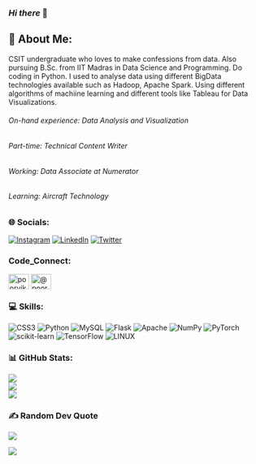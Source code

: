 ### *__Hi there__* 👋

## 💫 About Me:
CSIT undergraduate who loves to make confessions from data. Also pursuing B.Sc. from IIT Madras in Data Science and Programming. Do coding in Python. I used to analyse data using different BigData technologies available such as Hadoop, Apache Spark. Using different algorithms of machiine learning and different tools like Tableau for Data Visualizations.
###### On-hand experience: Data Analysis and Visualization 
###### Part-time: Technical Content Writer 
###### Working: Data Associate at Numerator
###### Learning: Aircraft Technology 


### 🌐 Socials:
[![Instagram](https://img.shields.io/badge/Instagram-%23E4405F.svg?logo=Instagram&logoColor=white)](https://instagram.com/poorvika.gupta) [![LinkedIn](https://img.shields.io/badge/LinkedIn-%230077B5.svg?logo=linkedin&logoColor=white)](https://linkedin.com/in/poorvika-gupta) [![Twitter](https://img.shields.io/badge/Twitter-%231DA1F2.svg?logo=Twitter&logoColor=white)](https://twitter.com/poorvika_pg) 

### Code_Connect:
<p align="left">
<a href="https://www.leetcode.com/poorvika_11" target="blank"><img align="center" src="https://raw.githubusercontent.com/rahuldkjain/github-profile-readme-generator/master/src/images/icons/Social/leet-code.svg" alt="poorvika_11" height="30" width="40" /></a>
<a href="https://www.hackerearth.com/@poorvika11" target="blank"><img align="center" src="https://raw.githubusercontent.com/rahuldkjain/github-profile-readme-generator/master/src/images/icons/Social/hackerearth.svg" alt="@poorvika11" height="30" width="40" /></a>
</p>


### 💻 Skills:
![CSS3](https://img.shields.io/badge/css3-%231572B6.svg?style=plastic&logo=css3&logoColor=white) ![Python](https://img.shields.io/badge/python-3670A0?style=plastic&logo=python&logoColor=ffdd54) ![MySQL](https://img.shields.io/badge/mysql-%2300f.svg?style=plastic&logo=mysql&logoColor=white) ![Flask](https://img.shields.io/badge/flask-%23000.svg?style=plastic&logo=flask&logoColor=white) ![Apache](https://img.shields.io/badge/apache-%23D42029.svg?style=plastic&logo=apache&logoColor=white) ![NumPy](https://img.shields.io/badge/numpy-%23013243.svg?style=plastic&logo=numpy&logoColor=white) ![PyTorch](https://img.shields.io/badge/PyTorch-%23EE4C2C.svg?style=plastic&logo=PyTorch&logoColor=white) ![scikit-learn](https://img.shields.io/badge/scikit--learn-%23F7931E.svg?style=plastic&logo=scikit-learn&logoColor=white) ![TensorFlow](https://img.shields.io/badge/TensorFlow-%23FF6F00.svg?style=plastic&logo=TensorFlow&logoColor=white) ![LINUX](https://img.shields.io/badge/Linux-FCC624?style=plastic&logo=linux&logoColor=black)


### 📊 GitHub Stats:
![](https://github-readme-stats-sigma-five.vercel.app/api?username=poorvika11&theme=tokyonight&hide_border=false&count_private=true&show_icons=true)<br/>
![](https://github-readme-streak-stats.herokuapp.com/?user=poorvika11&theme=tokyonight&hide_border=false)<br/>
![](https://github-readme-stats-sigma-five.vercel.app/api/top-langs/?username=poorvika11&theme=tokyonight&hide_border=false&include_all_commits=true&count_private=true&layout=compact)


### ✍️ Random Dev Quote
![](https://quotes-github-readme.vercel.app/api?type=horizontal&theme=radical)

[![](https://visitcount.itsvg.in/api?id=poorvika11)](https://visitcount.itsvg.in)

